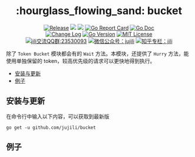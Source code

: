 <!-- markdownlint-disable MD041 -->
<h1 align="center">:hourglass_flowing_sand: bucket</h1>
<p align="center">
<!--  -->
<a href="https://github.com/jujili/bucket/releases"> <img src="https://img.shields.io/github/v/tag/jujili/bucket?include_prereleases&sort=semver" alt="Release" title="Release"></a>
<!--  -->
<a href="https://www.travis-ci.org/jujili/bucket"><img src="https://www.travis-ci.org/jujili/bucket.svg?branch=master"/></a>
<!--  -->
<a href="https://codecov.io/gh/jujili/bucket"><img src="https://codecov.io/gh/jujili/bucket/branch/master/graph/badge.svg"/></a>
<!--  -->
<a href="https://goreportcard.com/report/github.com/jujili/bucket"><img src="https://goreportcard.com/badge/github.com/jujili/bucket" alt="Go Report Card" title="Go Report Card"/></a>
<!--  -->
<a href="http://godoc.org/github.com/jujili/bucket"><img src="https://img.shields.io/badge/godoc-bucket-blue.svg" alt="Go Doc" title="Go Doc"/></a>
<!--  -->
<br/>
<!--  -->
<a href="https://github.com/jujili/bucket/blob/master/CHANGELOG.md"><img src="https://img.shields.io/badge/Change-Log-blueviolet.svg" alt="Change Log" title="Change Log"/></a>
<!--  -->
<a href="https://golang.google.cn"><img src="https://img.shields.io/github/go-mod/go-version/jujili/bucket" alt="Go Version" title="Go Version"/></a>
<!--  -->
<a href="https://github.com/jujili/bucket/blob/master/LICENSE"><img src="https://img.shields.io/badge/License-MIT-blue.svg" alt="MIT License" title="MIT License"/></a>
<!--  -->
<br/>
<!--  -->
<a target="_blank" href="//shang.qq.com/wpa/qunwpa?idkey=7f61280435c41608fb8cb96cf8af7d31ef0007c44b223c9e3596ce84dec329bc"><img border="0" src="https://img.shields.io/badge/QQ%20群-23%2053%2000%2093-blue.svg" alt="jili交流QQ群:23530093" title="jili交流QQ群:23530093"></a>
<!--  -->
<a href="https://mp.weixin.qq.com/s?__biz=MzA4MDU4NDI5Mw==&mid=2455230332&idx=1&sn=8086c43e259b0012596ed63d6ecd7d10&chksm=88017c76bf76f5604f2f3280ffd96029b5ccaf99db48d18066d3e3bc9bc8a2e1a05de1a3225f&mpshare=1&scene=1&srcid=&sharer_sharetime=1578553397373&sharer_shareid=5ce52651949258759d82d1bf31b455b5#rd"><img src="https://img.shields.io/badge/微信公众号-jujili-success.svg" alt="微信公众号：jujili" title="微信公众号：jujili"/></a>
<!--  -->
<a href="https://zhuanlan.zhihu.com/jujili"><img src="https://img.shields.io/badge/知乎专栏-jili-blue.svg" alt="知乎专栏：jili" title="知乎专栏：jili"/></a>
<!--  -->
</p>

除了 `Token Bucket` 模块都会有的 `Wait` 方法。本模块，还提供了 `Hurry` 方法，能使用单独保留的 token，较高优先级的请求可以更快地得到执行。

- [安装与更新](#%e5%ae%89%e8%a3%85%e4%b8%8e%e6%9b%b4%e6%96%b0)
- [例子](#%e4%be%8b%e5%ad%90)

## 安装与更新

在命令行中输入以下内容，可以获取到最新版

```shell
go get -u github.com/jujili/bucket
```

## 例子
